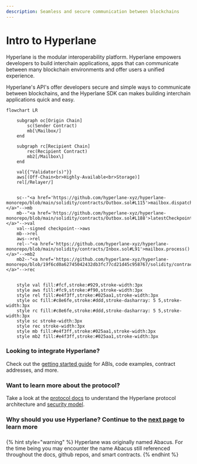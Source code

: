 ```yaml
---
description: Seamless and secure communication between blockchains
---
```


# Intro to Hyperlane

Hyperlane is the modular interoperability platform. Hyperlane empowers developers to build interchain applications, apps that can communicate between many blockchain environments and offer users a unified experience.&#x20;

Hyperlane's API's offer developers secure and simple ways to communicate between blockchains, and the Hyperlane SDK can makes building interchain applications quick and easy. &#x20;



```mermaid
flowchart LR
    
    subgraph oc[Origin Chain]
        sc(Sender Contract) 
        mb[\Mailbox/]
    end
    
    subgraph rc[Recipient Chain]
        rec(Recipient Contract)
        mb2[/Mailbox\]
    end

    val{{"Validator(s)"}}
    aws[(Off-Chain<br>Highly-Available<br>Storage)]
    rel[/Relayer/]

    
    sc--"<a href='https://github.com/hyperlane-xyz/hyperlane-monorepo/blob/main/solidity/contracts/Outbox.sol#L115'>mailbox.dispatch()</a>"-->mb
    mb--"<a href='https://github.com/hyperlane-xyz/hyperlane-monorepo/blob/main/solidity/contracts/Outbox.sol#L188'>latestCheckpoint()</a>"-->val
    val--signed checkpoint-->aws
    mb-->rel
    aws-->rel
    rel--"<a href='https://github.com/hyperlane-xyz/hyperlane-monorepo/blob/main/solidity/contracts/Inbox.sol#L91'>mailbox.process()</a>"-->mb2
    mb2--"<a href='https://github.com/hyperlane-xyz/hyperlane-monorepo/blob/19f6cd0a62745042432db3fc77cd21d45c958767/solidity/contracts/Inbox.sol#L141'>recipient.handle()</a>"-->rec

    
    style val fill:#fcf,stroke:#929,stroke-width:3px
    style aws fill:#fc9,stroke:#f90,stroke-width:3px
    style rel fill:#e4f3ff,stroke:#025aa1,stroke-width:3px 
    style oc fill:#c8e6fe,stroke:#ddd,stroke-dasharray: 5 5,stroke-width:3px
    style rc fill:#c8e6fe,stroke:#ddd,stroke-dasharray: 5 5,stroke-width:3px
    style sc stroke-width:3px
    style rec stroke-width:3px
    style mb fill:#e4f3ff,stroke:#025aa1,stroke-width:3px
    style mb2 fill:#e4f3ff,stroke:#025aa1,stroke-width:3px
```



### Looking to integrate Hyperlane?

Check out the [getting started guide](developers/getting-started.md) for ABIs, code examples, contract addresses, and more.

### Want to learn more about the protocol?

Take a look at the [protocol docs](protocol/overview.md) to understand the Hyperlane protocol architecture and [security model](protocol/security/).

### Why should you use Hyperlane? Continue to the [next page](introduction/why-hyperlane/) to learn more

### &#x20;

{% hint style="warning" %}
Hyperlane was originally named Abacus. For the time being you may encounter the name Abacus still referenced throughout the docs, github repos, and smart contracts.&#x20;
{% endhint %}
